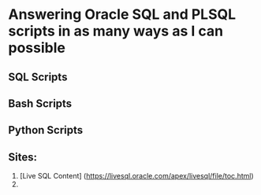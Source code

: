# Answering Oracle SQL and PLSQL scripts in as many ways as I can possible

## SQL Scripts

## Bash Scripts

## Python Scripts

## Sites:

1. [Live SQL Content] (https://livesql.oracle.com/apex/livesql/file/toc.html)
2. 
